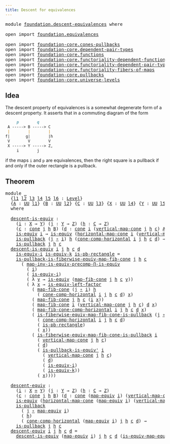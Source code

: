 ```yaml
---
title: Descent for equivalences
---
```


<pre class="Agda"><a id="50" class="Keyword">module</a> <a id="57" href="foundation.descent-equivalences.html" class="Module">foundation.descent-equivalences</a> <a id="89" class="Keyword">where</a>

<a id="96" class="Keyword">open</a> <a id="101" class="Keyword">import</a> <a id="108" href="foundation.equivalences.html" class="Module">foundation.equivalences</a>

<a id="133" class="Keyword">open</a> <a id="138" class="Keyword">import</a> <a id="145" href="foundation-core.cones-pullbacks.html" class="Module">foundation-core.cones-pullbacks</a>
<a id="177" class="Keyword">open</a> <a id="182" class="Keyword">import</a> <a id="189" href="foundation-core.dependent-pair-types.html" class="Module">foundation-core.dependent-pair-types</a>
<a id="226" class="Keyword">open</a> <a id="231" class="Keyword">import</a> <a id="238" href="foundation-core.functions.html" class="Module">foundation-core.functions</a>
<a id="264" class="Keyword">open</a> <a id="269" class="Keyword">import</a> <a id="276" href="foundation-core.functoriality-dependent-function-types.html" class="Module">foundation-core.functoriality-dependent-function-types</a>
<a id="331" class="Keyword">open</a> <a id="336" class="Keyword">import</a> <a id="343" href="foundation-core.functoriality-dependent-pair-types.html" class="Module">foundation-core.functoriality-dependent-pair-types</a>
<a id="394" class="Keyword">open</a> <a id="399" class="Keyword">import</a> <a id="406" href="foundation-core.functoriality-fibers-of-maps.html" class="Module">foundation-core.functoriality-fibers-of-maps</a>
<a id="451" class="Keyword">open</a> <a id="456" class="Keyword">import</a> <a id="463" href="foundation-core.pullbacks.html" class="Module">foundation-core.pullbacks</a>
<a id="489" class="Keyword">open</a> <a id="494" class="Keyword">import</a> <a id="501" href="foundation-core.universe-levels.html" class="Module">foundation-core.universe-levels</a>
</pre>
## Idea

The descent property of equivalences is a somewhat degenerate form of a descent property. It asserts that in a commuting diagram of the form

```md
     p        q
 A -----> B -----> C
 |        |        |
f|       g|        |h
 V        V        V
 X -----> Y -----> Z,
     i        j
```

if the maps `i` and `p` are equivalences, then the right square is a pullback if and only if the outer rectangle is a pullback.

## Theorem

<pre class="Agda"><a id="988" class="Keyword">module</a> <a id="995" href="foundation.descent-equivalences.html#995" class="Module">_</a>
  <a id="999" class="Symbol">{</a><a id="1000" href="foundation.descent-equivalences.html#1000" class="Bound">l1</a> <a id="1003" href="foundation.descent-equivalences.html#1003" class="Bound">l2</a> <a id="1006" href="foundation.descent-equivalences.html#1006" class="Bound">l3</a> <a id="1009" href="foundation.descent-equivalences.html#1009" class="Bound">l4</a> <a id="1012" href="foundation.descent-equivalences.html#1012" class="Bound">l5</a> <a id="1015" href="foundation.descent-equivalences.html#1015" class="Bound">l6</a> <a id="1018" class="Symbol">:</a> <a id="1020" href="Agda.Primitive.html#597" class="Postulate">Level</a><a id="1025" class="Symbol">}</a>
  <a id="1029" class="Symbol">{</a><a id="1030" href="foundation.descent-equivalences.html#1030" class="Bound">A</a> <a id="1032" class="Symbol">:</a> <a id="1034" href="foundation-core.universe-levels.html#235" class="Primitive">UU</a> <a id="1037" href="foundation.descent-equivalences.html#1000" class="Bound">l1</a><a id="1039" class="Symbol">}</a> <a id="1041" class="Symbol">{</a><a id="1042" href="foundation.descent-equivalences.html#1042" class="Bound">B</a> <a id="1044" class="Symbol">:</a> <a id="1046" href="foundation-core.universe-levels.html#235" class="Primitive">UU</a> <a id="1049" href="foundation.descent-equivalences.html#1003" class="Bound">l2</a><a id="1051" class="Symbol">}</a> <a id="1053" class="Symbol">{</a><a id="1054" href="foundation.descent-equivalences.html#1054" class="Bound">C</a> <a id="1056" class="Symbol">:</a> <a id="1058" href="foundation-core.universe-levels.html#235" class="Primitive">UU</a> <a id="1061" href="foundation.descent-equivalences.html#1006" class="Bound">l3</a><a id="1063" class="Symbol">}</a> <a id="1065" class="Symbol">{</a><a id="1066" href="foundation.descent-equivalences.html#1066" class="Bound">X</a> <a id="1068" class="Symbol">:</a> <a id="1070" href="foundation-core.universe-levels.html#235" class="Primitive">UU</a> <a id="1073" href="foundation.descent-equivalences.html#1009" class="Bound">l4</a><a id="1075" class="Symbol">}</a> <a id="1077" class="Symbol">{</a><a id="1078" href="foundation.descent-equivalences.html#1078" class="Bound">Y</a> <a id="1080" class="Symbol">:</a> <a id="1082" href="foundation-core.universe-levels.html#235" class="Primitive">UU</a> <a id="1085" href="foundation.descent-equivalences.html#1012" class="Bound">l5</a><a id="1087" class="Symbol">}</a> <a id="1089" class="Symbol">{</a><a id="1090" href="foundation.descent-equivalences.html#1090" class="Bound">Z</a> <a id="1092" class="Symbol">:</a> <a id="1094" href="foundation-core.universe-levels.html#235" class="Primitive">UU</a> <a id="1097" href="foundation.descent-equivalences.html#1015" class="Bound">l6</a><a id="1099" class="Symbol">}</a>
  <a id="1103" class="Keyword">where</a>
  
  <a id="1114" href="foundation.descent-equivalences.html#1114" class="Function">descent-is-equiv</a> <a id="1131" class="Symbol">:</a>
    <a id="1137" class="Symbol">(</a><a id="1138" href="foundation.descent-equivalences.html#1138" class="Bound">i</a> <a id="1140" class="Symbol">:</a> <a id="1142" href="foundation.descent-equivalences.html#1066" class="Bound">X</a> <a id="1144" class="Symbol">→</a> <a id="1146" href="foundation.descent-equivalences.html#1078" class="Bound">Y</a><a id="1147" class="Symbol">)</a> <a id="1149" class="Symbol">(</a><a id="1150" href="foundation.descent-equivalences.html#1150" class="Bound">j</a> <a id="1152" class="Symbol">:</a> <a id="1154" href="foundation.descent-equivalences.html#1078" class="Bound">Y</a> <a id="1156" class="Symbol">→</a> <a id="1158" href="foundation.descent-equivalences.html#1090" class="Bound">Z</a><a id="1159" class="Symbol">)</a> <a id="1161" class="Symbol">(</a><a id="1162" href="foundation.descent-equivalences.html#1162" class="Bound">h</a> <a id="1164" class="Symbol">:</a> <a id="1166" href="foundation.descent-equivalences.html#1054" class="Bound">C</a> <a id="1168" class="Symbol">→</a> <a id="1170" href="foundation.descent-equivalences.html#1090" class="Bound">Z</a><a id="1171" class="Symbol">)</a>
    <a id="1177" class="Symbol">(</a><a id="1178" href="foundation.descent-equivalences.html#1178" class="Bound">c</a> <a id="1180" class="Symbol">:</a> <a id="1182" href="foundation-core.cones-pullbacks.html#1379" class="Function">cone</a> <a id="1187" href="foundation.descent-equivalences.html#1150" class="Bound">j</a> <a id="1189" href="foundation.descent-equivalences.html#1162" class="Bound">h</a> <a id="1191" href="foundation.descent-equivalences.html#1042" class="Bound">B</a><a id="1192" class="Symbol">)</a> <a id="1194" class="Symbol">(</a><a id="1195" href="foundation.descent-equivalences.html#1195" class="Bound">d</a> <a id="1197" class="Symbol">:</a> <a id="1199" href="foundation-core.cones-pullbacks.html#1379" class="Function">cone</a> <a id="1204" href="foundation.descent-equivalences.html#1138" class="Bound">i</a> <a id="1206" class="Symbol">(</a><a id="1207" href="foundation-core.cones-pullbacks.html#1644" class="Function">vertical-map-cone</a> <a id="1225" href="foundation.descent-equivalences.html#1150" class="Bound">j</a> <a id="1227" href="foundation.descent-equivalences.html#1162" class="Bound">h</a> <a id="1229" href="foundation.descent-equivalences.html#1178" class="Bound">c</a><a id="1230" class="Symbol">)</a> <a id="1232" href="foundation.descent-equivalences.html#1030" class="Bound">A</a><a id="1233" class="Symbol">)</a> <a id="1235" class="Symbol">→</a>
    <a id="1241" href="foundation-core.equivalences.html#1556" class="Function">is-equiv</a> <a id="1250" href="foundation.descent-equivalences.html#1138" class="Bound">i</a> <a id="1252" class="Symbol">→</a> <a id="1254" href="foundation-core.equivalences.html#1556" class="Function">is-equiv</a> <a id="1263" class="Symbol">(</a><a id="1264" href="foundation-core.cones-pullbacks.html#1701" class="Function">horizontal-map-cone</a> <a id="1284" href="foundation.descent-equivalences.html#1138" class="Bound">i</a> <a id="1286" class="Symbol">(</a><a id="1287" href="foundation-core.cones-pullbacks.html#1644" class="Function">vertical-map-cone</a> <a id="1305" href="foundation.descent-equivalences.html#1150" class="Bound">j</a> <a id="1307" href="foundation.descent-equivalences.html#1162" class="Bound">h</a> <a id="1309" href="foundation.descent-equivalences.html#1178" class="Bound">c</a><a id="1310" class="Symbol">)</a> <a id="1312" href="foundation.descent-equivalences.html#1195" class="Bound">d</a><a id="1313" class="Symbol">)</a> <a id="1315" class="Symbol">→</a>
    <a id="1321" href="foundation-core.pullbacks.html#3019" class="Function">is-pullback</a> <a id="1333" class="Symbol">(</a><a id="1334" href="foundation.descent-equivalences.html#1150" class="Bound">j</a> <a id="1336" href="foundation-core.functions.html#420" class="Function Operator">∘</a> <a id="1338" href="foundation.descent-equivalences.html#1138" class="Bound">i</a><a id="1339" class="Symbol">)</a> <a id="1341" href="foundation.descent-equivalences.html#1162" class="Bound">h</a> <a id="1343" class="Symbol">(</a><a id="1344" href="foundation-core.cones-pullbacks.html#5725" class="Function">cone-comp-horizontal</a> <a id="1365" href="foundation.descent-equivalences.html#1138" class="Bound">i</a> <a id="1367" href="foundation.descent-equivalences.html#1150" class="Bound">j</a> <a id="1369" href="foundation.descent-equivalences.html#1162" class="Bound">h</a> <a id="1371" href="foundation.descent-equivalences.html#1178" class="Bound">c</a> <a id="1373" href="foundation.descent-equivalences.html#1195" class="Bound">d</a><a id="1374" class="Symbol">)</a> <a id="1376" class="Symbol">→</a>
    <a id="1382" href="foundation-core.pullbacks.html#3019" class="Function">is-pullback</a> <a id="1394" href="foundation.descent-equivalences.html#1150" class="Bound">j</a> <a id="1396" href="foundation.descent-equivalences.html#1162" class="Bound">h</a> <a id="1398" href="foundation.descent-equivalences.html#1178" class="Bound">c</a>
  <a id="1402" href="foundation.descent-equivalences.html#1114" class="Function">descent-is-equiv</a> <a id="1419" href="foundation.descent-equivalences.html#1419" class="Bound">i</a> <a id="1421" href="foundation.descent-equivalences.html#1421" class="Bound">j</a> <a id="1423" href="foundation.descent-equivalences.html#1423" class="Bound">h</a> <a id="1425" href="foundation.descent-equivalences.html#1425" class="Bound">c</a> <a id="1427" href="foundation.descent-equivalences.html#1427" class="Bound">d</a>
    <a id="1433" href="foundation.descent-equivalences.html#1433" class="Bound">is-equiv-i</a> <a id="1444" href="foundation.descent-equivalences.html#1444" class="Bound">is-equiv-k</a> <a id="1455" href="foundation.descent-equivalences.html#1455" class="Bound">is-pb-rectangle</a> <a id="1471" class="Symbol">=</a>
    <a id="1477" href="foundation-core.pullbacks.html#27321" class="Function">is-pullback-is-fiberwise-equiv-map-fib-cone</a> <a id="1521" href="foundation.descent-equivalences.html#1421" class="Bound">j</a> <a id="1523" href="foundation.descent-equivalences.html#1423" class="Bound">h</a> <a id="1525" href="foundation.descent-equivalences.html#1425" class="Bound">c</a>
      <a id="1533" class="Symbol">(</a> <a id="1535" href="foundation-core.functoriality-dependent-function-types.html#4684" class="Function">map-inv-is-equiv-precomp-Π-is-equiv</a>
        <a id="1579" class="Symbol">(</a> <a id="1581" href="foundation.descent-equivalences.html#1419" class="Bound">i</a><a id="1582" class="Symbol">)</a>
        <a id="1592" class="Symbol">(</a> <a id="1594" href="foundation.descent-equivalences.html#1433" class="Bound">is-equiv-i</a><a id="1604" class="Symbol">)</a>
        <a id="1614" class="Symbol">(</a> <a id="1616" class="Symbol">λ</a> <a id="1618" href="foundation.descent-equivalences.html#1618" class="Bound">y</a> <a id="1620" class="Symbol">→</a> <a id="1622" href="foundation-core.equivalences.html#1556" class="Function">is-equiv</a> <a id="1631" class="Symbol">(</a><a id="1632" href="foundation-core.functoriality-fibers-of-maps.html#863" class="Function">map-fib-cone</a> <a id="1645" href="foundation.descent-equivalences.html#1421" class="Bound">j</a> <a id="1647" href="foundation.descent-equivalences.html#1423" class="Bound">h</a> <a id="1649" href="foundation.descent-equivalences.html#1425" class="Bound">c</a> <a id="1651" href="foundation.descent-equivalences.html#1618" class="Bound">y</a><a id="1652" class="Symbol">))</a>
        <a id="1663" class="Symbol">(</a> <a id="1665" class="Symbol">λ</a> <a id="1667" href="foundation.descent-equivalences.html#1667" class="Bound">x</a> <a id="1669" class="Symbol">→</a> <a id="1671" href="foundation-core.equivalences.html#8172" class="Function">is-equiv-left-factor</a>
          <a id="1702" class="Symbol">(</a> <a id="1704" href="foundation-core.functoriality-fibers-of-maps.html#863" class="Function">map-fib-cone</a> <a id="1717" class="Symbol">(</a><a id="1718" href="foundation.descent-equivalences.html#1421" class="Bound">j</a> <a id="1720" href="foundation-core.functions.html#420" class="Function Operator">∘</a> <a id="1722" href="foundation.descent-equivalences.html#1419" class="Bound">i</a><a id="1723" class="Symbol">)</a> <a id="1725" href="foundation.descent-equivalences.html#1423" class="Bound">h</a>
            <a id="1739" class="Symbol">(</a> <a id="1741" href="foundation-core.cones-pullbacks.html#5725" class="Function">cone-comp-horizontal</a> <a id="1762" href="foundation.descent-equivalences.html#1419" class="Bound">i</a> <a id="1764" href="foundation.descent-equivalences.html#1421" class="Bound">j</a> <a id="1766" href="foundation.descent-equivalences.html#1423" class="Bound">h</a> <a id="1768" href="foundation.descent-equivalences.html#1425" class="Bound">c</a> <a id="1770" href="foundation.descent-equivalences.html#1427" class="Bound">d</a><a id="1771" class="Symbol">)</a> <a id="1773" href="foundation.descent-equivalences.html#1667" class="Bound">x</a><a id="1774" class="Symbol">)</a>
          <a id="1786" class="Symbol">(</a> <a id="1788" href="foundation-core.functoriality-fibers-of-maps.html#863" class="Function">map-fib-cone</a> <a id="1801" href="foundation.descent-equivalences.html#1421" class="Bound">j</a> <a id="1803" href="foundation.descent-equivalences.html#1423" class="Bound">h</a> <a id="1805" href="foundation.descent-equivalences.html#1425" class="Bound">c</a> <a id="1807" class="Symbol">(</a><a id="1808" href="foundation.descent-equivalences.html#1419" class="Bound">i</a> <a id="1810" href="foundation.descent-equivalences.html#1667" class="Bound">x</a><a id="1811" class="Symbol">))</a>
          <a id="1824" class="Symbol">(</a> <a id="1826" href="foundation-core.functoriality-fibers-of-maps.html#863" class="Function">map-fib-cone</a> <a id="1839" href="foundation.descent-equivalences.html#1419" class="Bound">i</a> <a id="1841" class="Symbol">(</a><a id="1842" href="foundation-core.cones-pullbacks.html#1644" class="Function">vertical-map-cone</a> <a id="1860" href="foundation.descent-equivalences.html#1421" class="Bound">j</a> <a id="1862" href="foundation.descent-equivalences.html#1423" class="Bound">h</a> <a id="1864" href="foundation.descent-equivalences.html#1425" class="Bound">c</a><a id="1865" class="Symbol">)</a> <a id="1867" href="foundation.descent-equivalences.html#1427" class="Bound">d</a> <a id="1869" href="foundation.descent-equivalences.html#1667" class="Bound">x</a><a id="1870" class="Symbol">)</a>
          <a id="1882" class="Symbol">(</a> <a id="1884" href="foundation-core.functoriality-fibers-of-maps.html#1474" class="Function">map-fib-cone-comp-horizontal</a> <a id="1913" href="foundation.descent-equivalences.html#1419" class="Bound">i</a> <a id="1915" href="foundation.descent-equivalences.html#1421" class="Bound">j</a> <a id="1917" href="foundation.descent-equivalences.html#1423" class="Bound">h</a> <a id="1919" href="foundation.descent-equivalences.html#1425" class="Bound">c</a> <a id="1921" href="foundation.descent-equivalences.html#1427" class="Bound">d</a> <a id="1923" href="foundation.descent-equivalences.html#1667" class="Bound">x</a><a id="1924" class="Symbol">)</a>
          <a id="1936" class="Symbol">(</a> <a id="1938" href="foundation-core.pullbacks.html#26627" class="Function">is-fiberwise-equiv-map-fib-cone-is-pullback</a> <a id="1982" class="Symbol">(</a><a id="1983" href="foundation.descent-equivalences.html#1421" class="Bound">j</a> <a id="1985" href="foundation-core.functions.html#420" class="Function Operator">∘</a> <a id="1987" href="foundation.descent-equivalences.html#1419" class="Bound">i</a><a id="1988" class="Symbol">)</a> <a id="1990" href="foundation.descent-equivalences.html#1423" class="Bound">h</a>
            <a id="2004" class="Symbol">(</a> <a id="2006" href="foundation-core.cones-pullbacks.html#5725" class="Function">cone-comp-horizontal</a> <a id="2027" href="foundation.descent-equivalences.html#1419" class="Bound">i</a> <a id="2029" href="foundation.descent-equivalences.html#1421" class="Bound">j</a> <a id="2031" href="foundation.descent-equivalences.html#1423" class="Bound">h</a> <a id="2033" href="foundation.descent-equivalences.html#1425" class="Bound">c</a> <a id="2035" href="foundation.descent-equivalences.html#1427" class="Bound">d</a><a id="2036" class="Symbol">)</a>
            <a id="2050" class="Symbol">(</a> <a id="2052" href="foundation.descent-equivalences.html#1455" class="Bound">is-pb-rectangle</a><a id="2067" class="Symbol">)</a>
            <a id="2081" class="Symbol">(</a> <a id="2083" href="foundation.descent-equivalences.html#1667" class="Bound">x</a><a id="2084" class="Symbol">))</a>
          <a id="2097" class="Symbol">(</a> <a id="2099" href="foundation-core.pullbacks.html#26627" class="Function">is-fiberwise-equiv-map-fib-cone-is-pullback</a> <a id="2143" href="foundation.descent-equivalences.html#1419" class="Bound">i</a>
            <a id="2157" class="Symbol">(</a> <a id="2159" href="foundation-core.cones-pullbacks.html#1644" class="Function">vertical-map-cone</a> <a id="2177" href="foundation.descent-equivalences.html#1421" class="Bound">j</a> <a id="2179" href="foundation.descent-equivalences.html#1423" class="Bound">h</a> <a id="2181" href="foundation.descent-equivalences.html#1425" class="Bound">c</a><a id="2182" class="Symbol">)</a>
            <a id="2196" class="Symbol">(</a> <a id="2198" href="foundation.descent-equivalences.html#1427" class="Bound">d</a><a id="2199" class="Symbol">)</a>
            <a id="2213" class="Symbol">(</a> <a id="2215" href="foundation.equivalences.html#20164" class="Function">is-pullback-is-equiv&#39;</a> <a id="2237" href="foundation.descent-equivalences.html#1419" class="Bound">i</a>
              <a id="2253" class="Symbol">(</a> <a id="2255" href="foundation-core.cones-pullbacks.html#1644" class="Function">vertical-map-cone</a> <a id="2273" href="foundation.descent-equivalences.html#1421" class="Bound">j</a> <a id="2275" href="foundation.descent-equivalences.html#1423" class="Bound">h</a> <a id="2277" href="foundation.descent-equivalences.html#1425" class="Bound">c</a><a id="2278" class="Symbol">)</a>
              <a id="2294" class="Symbol">(</a> <a id="2296" href="foundation.descent-equivalences.html#1427" class="Bound">d</a><a id="2297" class="Symbol">)</a>
              <a id="2313" class="Symbol">(</a> <a id="2315" href="foundation.descent-equivalences.html#1433" class="Bound">is-equiv-i</a><a id="2325" class="Symbol">)</a>
              <a id="2341" class="Symbol">(</a> <a id="2343" href="foundation.descent-equivalences.html#1444" class="Bound">is-equiv-k</a><a id="2353" class="Symbol">))</a>
            <a id="2368" class="Symbol">(</a> <a id="2370" href="foundation.descent-equivalences.html#1667" class="Bound">x</a><a id="2371" class="Symbol">))))</a>

  <a id="2379" href="foundation.descent-equivalences.html#2379" class="Function">descent-equiv</a> <a id="2393" class="Symbol">:</a>
    <a id="2399" class="Symbol">(</a><a id="2400" href="foundation.descent-equivalences.html#2400" class="Bound">i</a> <a id="2402" class="Symbol">:</a> <a id="2404" href="foundation.descent-equivalences.html#1066" class="Bound">X</a> <a id="2406" href="foundation-core.equivalences.html#1621" class="Function Operator">≃</a> <a id="2408" href="foundation.descent-equivalences.html#1078" class="Bound">Y</a><a id="2409" class="Symbol">)</a> <a id="2411" class="Symbol">(</a><a id="2412" href="foundation.descent-equivalences.html#2412" class="Bound">j</a> <a id="2414" class="Symbol">:</a> <a id="2416" href="foundation.descent-equivalences.html#1078" class="Bound">Y</a> <a id="2418" class="Symbol">→</a> <a id="2420" href="foundation.descent-equivalences.html#1090" class="Bound">Z</a><a id="2421" class="Symbol">)</a> <a id="2423" class="Symbol">(</a><a id="2424" href="foundation.descent-equivalences.html#2424" class="Bound">h</a> <a id="2426" class="Symbol">:</a> <a id="2428" href="foundation.descent-equivalences.html#1054" class="Bound">C</a> <a id="2430" class="Symbol">→</a> <a id="2432" href="foundation.descent-equivalences.html#1090" class="Bound">Z</a><a id="2433" class="Symbol">)</a>
    <a id="2439" class="Symbol">(</a><a id="2440" href="foundation.descent-equivalences.html#2440" class="Bound">c</a> <a id="2442" class="Symbol">:</a> <a id="2444" href="foundation-core.cones-pullbacks.html#1379" class="Function">cone</a> <a id="2449" href="foundation.descent-equivalences.html#2412" class="Bound">j</a> <a id="2451" href="foundation.descent-equivalences.html#2424" class="Bound">h</a> <a id="2453" href="foundation.descent-equivalences.html#1042" class="Bound">B</a><a id="2454" class="Symbol">)</a> <a id="2456" class="Symbol">(</a><a id="2457" href="foundation.descent-equivalences.html#2457" class="Bound">d</a> <a id="2459" class="Symbol">:</a> <a id="2461" href="foundation-core.cones-pullbacks.html#1379" class="Function">cone</a> <a id="2466" class="Symbol">(</a><a id="2467" href="foundation-core.equivalences.html#1821" class="Function">map-equiv</a> <a id="2477" href="foundation.descent-equivalences.html#2400" class="Bound">i</a><a id="2478" class="Symbol">)</a> <a id="2480" class="Symbol">(</a><a id="2481" href="foundation-core.cones-pullbacks.html#1644" class="Function">vertical-map-cone</a> <a id="2499" href="foundation.descent-equivalences.html#2412" class="Bound">j</a> <a id="2501" href="foundation.descent-equivalences.html#2424" class="Bound">h</a> <a id="2503" href="foundation.descent-equivalences.html#2440" class="Bound">c</a><a id="2504" class="Symbol">)</a> <a id="2506" href="foundation.descent-equivalences.html#1030" class="Bound">A</a><a id="2507" class="Symbol">)</a> <a id="2509" class="Symbol">→</a>
    <a id="2515" href="foundation-core.equivalences.html#1556" class="Function">is-equiv</a> <a id="2524" class="Symbol">(</a><a id="2525" href="foundation-core.cones-pullbacks.html#1701" class="Function">horizontal-map-cone</a> <a id="2545" class="Symbol">(</a><a id="2546" href="foundation-core.equivalences.html#1821" class="Function">map-equiv</a> <a id="2556" href="foundation.descent-equivalences.html#2400" class="Bound">i</a><a id="2557" class="Symbol">)</a> <a id="2559" class="Symbol">(</a><a id="2560" href="foundation-core.cones-pullbacks.html#1644" class="Function">vertical-map-cone</a> <a id="2578" href="foundation.descent-equivalences.html#2412" class="Bound">j</a> <a id="2580" href="foundation.descent-equivalences.html#2424" class="Bound">h</a> <a id="2582" href="foundation.descent-equivalences.html#2440" class="Bound">c</a><a id="2583" class="Symbol">)</a> <a id="2585" href="foundation.descent-equivalences.html#2457" class="Bound">d</a><a id="2586" class="Symbol">)</a> <a id="2588" class="Symbol">→</a>
    <a id="2594" href="foundation-core.pullbacks.html#3019" class="Function">is-pullback</a>
      <a id="2612" class="Symbol">(</a> <a id="2614" href="foundation.descent-equivalences.html#2412" class="Bound">j</a> <a id="2616" href="foundation-core.functions.html#420" class="Function Operator">∘</a> <a id="2618" href="foundation-core.equivalences.html#1821" class="Function">map-equiv</a> <a id="2628" href="foundation.descent-equivalences.html#2400" class="Bound">i</a><a id="2629" class="Symbol">)</a>
      <a id="2637" class="Symbol">(</a> <a id="2639" href="foundation.descent-equivalences.html#2424" class="Bound">h</a><a id="2640" class="Symbol">)</a>
      <a id="2648" class="Symbol">(</a> <a id="2650" href="foundation-core.cones-pullbacks.html#5725" class="Function">cone-comp-horizontal</a> <a id="2671" class="Symbol">(</a><a id="2672" href="foundation-core.equivalences.html#1821" class="Function">map-equiv</a> <a id="2682" href="foundation.descent-equivalences.html#2400" class="Bound">i</a><a id="2683" class="Symbol">)</a> <a id="2685" href="foundation.descent-equivalences.html#2412" class="Bound">j</a> <a id="2687" href="foundation.descent-equivalences.html#2424" class="Bound">h</a> <a id="2689" href="foundation.descent-equivalences.html#2440" class="Bound">c</a> <a id="2691" href="foundation.descent-equivalences.html#2457" class="Bound">d</a><a id="2692" class="Symbol">)</a> <a id="2694" class="Symbol">→</a>
    <a id="2700" href="foundation-core.pullbacks.html#3019" class="Function">is-pullback</a> <a id="2712" href="foundation.descent-equivalences.html#2412" class="Bound">j</a> <a id="2714" href="foundation.descent-equivalences.html#2424" class="Bound">h</a> <a id="2716" href="foundation.descent-equivalences.html#2440" class="Bound">c</a>
  <a id="2720" href="foundation.descent-equivalences.html#2379" class="Function">descent-equiv</a> <a id="2734" href="foundation.descent-equivalences.html#2734" class="Bound">i</a> <a id="2736" href="foundation.descent-equivalences.html#2736" class="Bound">j</a> <a id="2738" href="foundation.descent-equivalences.html#2738" class="Bound">h</a> <a id="2740" href="foundation.descent-equivalences.html#2740" class="Bound">c</a> <a id="2742" href="foundation.descent-equivalences.html#2742" class="Bound">d</a> <a id="2744" class="Symbol">=</a>
    <a id="2750" href="foundation.descent-equivalences.html#1114" class="Function">descent-is-equiv</a> <a id="2767" class="Symbol">(</a><a id="2768" href="foundation-core.equivalences.html#1821" class="Function">map-equiv</a> <a id="2778" href="foundation.descent-equivalences.html#2734" class="Bound">i</a><a id="2779" class="Symbol">)</a> <a id="2781" href="foundation.descent-equivalences.html#2736" class="Bound">j</a> <a id="2783" href="foundation.descent-equivalences.html#2738" class="Bound">h</a> <a id="2785" href="foundation.descent-equivalences.html#2740" class="Bound">c</a> <a id="2787" href="foundation.descent-equivalences.html#2742" class="Bound">d</a> <a id="2789" class="Symbol">(</a><a id="2790" href="foundation-core.equivalences.html#1876" class="Function">is-equiv-map-equiv</a> <a id="2809" href="foundation.descent-equivalences.html#2734" class="Bound">i</a><a id="2810" class="Symbol">)</a>
</pre>